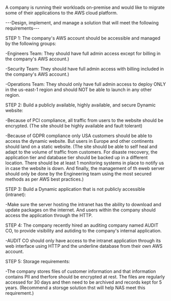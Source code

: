 A company is running their workloads on-premise and would like to migrate some of their applications to the AWS cloud platform. 


---Design, implement, and manage a solution that will meet the following requirements---



STEP 1: The company's AWS account should be accessible and managed by the following groups:

-Engineers Team: They should have full admin access except for billing in the company's AWS account.)

-Security Team: They should have full admin access with billing included in the company's AWS account.)

-Operations Team: They should only have full admin access to deploy ONLY in the us-east-1 region and should NOT be able to launch in any other region.


STEP 2: Build a publicly available, highly available, and secure Dynamic website:

-Because of PCI compliance, all traffic from users to the website should be encrypted. (The site should be highly available and fault tolerant)

-Because of GDPR compliance only USA customers should be able to access the dynamic website. But users in Europe and other continents should land on a static website. (The site should be able to self heal and adapt to the volume of traffic from customers. For disaste rrecovery, the application tier and database tier should be backed up in a different location. There should be at least 1 monitoring systems in place to notify us in case the website is down. And finally, the management of th eweb server should only be done by the Engineering team using the most secured methods as per AWS best practices.)


STEP 3: Build a Dynamic application that is not publicly accessible (intranet):

-Make sure the server hosting the intranet has the ability to download and update packages on the internet. And users within the company should access the application through the HTTP.


STEP 4: The company recently hired an auditing company named AUDIT CO, to provide visibility and autiding to the company's internal application.

-AUDIT CO should only have access to the intranet application through its web interface using HTTP and the underline database from their own AWS account.

STEP 5: Storage requirements:

-The company stores files of customer information and that information contains PII and therfore should be encrypted at rest. The files are regularly accessed for 30 days and then need to be archived and records kept for 5 years. (Recommend a storsge solution thst will help NAS meet this requirement.) 
